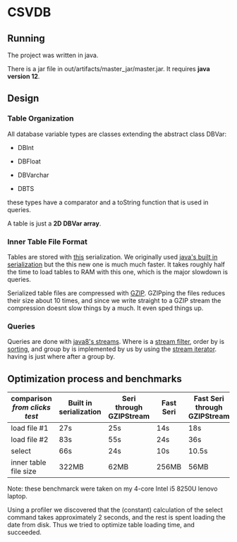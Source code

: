 CSVDB
======

Running
-----
The project was written in java.

There is a jar file in out/artifacts/master_jar/master.jar. It requires **java version 12**.


Design
------

### Table Organization
All database variable types are classes extending the abstract class DBVar: 

* DBInt 

* DBFloat

* DBVarchar

* DBTS

these types have a comparator and a toString function that is used in queries.

A table is just a **2D DBVar array**.

### Inner Table File Format
Tables are stored with [this](https://github.com/RuedigerMoeller/fast-serialization) serialization.
We originally used [java's built in serialization](https://docs.oracle.com/javase/10/docs/api/java/io/ObjectOutputStream.html) 
but the this new one is much much faster. It takes roughly half the time to load tables to RAM with this one, which is the major slowdown is queries.

Serialized table files are compressed with [GZIP](https://docs.oracle.com/javase/7/docs/api/java/util/zip/GZIPOutputStream.html).
GZIPping the files reduces their size about 10 times, 
and since we write straight to a GZIP stream the compression doesnt slow things by a much. It even sped things up.

### Queries
Queries are done with [java8's streams](https://docs.oracle.com/javase/8/docs/api/java/util/stream/Stream.html). 
Where is a [stream filter](https://docs.oracle.com/javase/8/docs/api/java/util/stream/Stream.html#filter-java.util.function.Predicate), 
order by is [sorting](https://docs.oracle.com/javase/8/docs/api/java/util/stream/Stream.html#sorted-java.util.Comparator), 
and group by is implemented by us by using the [stream iterator](https://docs.oracle.com/javase/8/docs/api/java/util/stream/BaseStream.html#iterator--).
having is just where after a group by.



Optimization process and benchmarks
-------


comparison _from clicks test_ | Built in serialization | Seri through GZIPStream | Fast Seri | Fast Seri through GZIPStream |
----|----|----|----|---
load file #1  | 27s | 25s | 14s | 18s
load file #2  | 83s | 55s | 24s | 36s
select        | 66s | 24s | 10s |10.5s
inner table file size     | 322MB | 62MB | 256MB | 56MB


Note: these benchmarck were taken on my 4-core Intel i5 8250U lenovo laptop.


Using a profiler we discovered that the (constant) calculation of the select command takes approximately 2 seconds, 
and the rest is spent loading the date from disk. Thus we tried to optimize table loading time, and succeeded.

